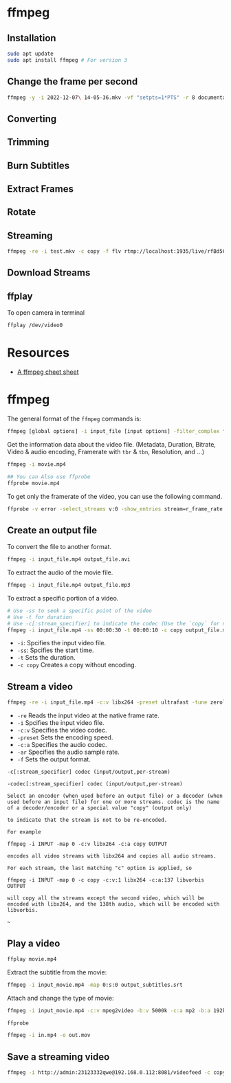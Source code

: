 # ffmpeg

## Installation

```bash
sudo apt update
sudo apt install ffmpeg # For version 3
```

## Change the frame per second

```bash
ffmpeg -y -i 2022-12-07\ 14-05-36.mkv -vf "setpts=1*PTS" -r 8 documentation-and-github.mp4 
```

## Converting

## Trimming

## Burn Subtitles

## Extract Frames

## Rotate

## Streaming 

```bash
ffmpeg -re -i test.mkv -c copy -f flv rtmp://localhost:1935/live/rfBd56ti2SMtYvSgD5xAV0YU99zampta7Z7S575KLkIZ9PYk
```


## Download Streams

## ffplay

To open camera in terminal

```bash
ffplay /dev/video0
```

# Resources

- [A ffmpeg cheet sheet](https://gist.github.com/steven2358/ba153c642fe2bb1e47485962df07c730)
# ffmpeg

The general format of the `ffmpeg` commands is:

```bash
ffmpeg [global options] -i input_file [input options] -filter_complex filter_graph [output options] output_file
```

Get the information data about the video file. (Metadata, Duration, Bitrate, Video & audio encoding, Framerate with `tbr` & `tbn`, Resolution, and ...)

```bash
ffmpeg -i movie.mp4

## You can Also use ffprobe
ffprobe movie.mp4
```

To get only the framerate of the video, you can use the following command.

```bash
ffprobe -v error -select_streams v:0 -show_entries stream=r_frame_rate -of default=noprint_wrappers=1:nokey=1 <input_file>
```

## Create an output file

To convert the file to another format.

```bash
ffmpeg -i input_file.mp4 output_file.avi
```

To extract the audio of the movie file.

```bash
ffmpeg -i input_file.mp4 output_file.mp3
```

To extract a specific portion of a video.

```bash
# Use -ss to seek a specific point of the video
# Use -t for duration
# Use -c[:stream_specifier] to indicate the codec (Use the `copy` for no re-encoding)
ffmpeg -i input_file.mp4 -ss 00:00:30 -t 00:00:10 -c copy output_file.mp4
```

- `-i`: Spcifies the input video file. 
- `-ss`: Spcifies the start time.
- `-t` Sets the duration.
- `-c copy` Creates a copy without encoding.

## Stream a video 

```bash
ffmpeg -re -i input_file.mp4 -c:v libx264 -preset ultrafast -tune zerolatency -c:a aac -ar 44100 -f flv rtmp://streaming_server_address/application/stream_key
```

- `-re` Reads the input video at the native frame rate.
- `-i` Spcifies the input video file. 
- `-c:v` Specifies the video codec.
- `-preset` Sets the encoding speed.
- `-c:a` Specifies the audio codec.
- `-ar` Specifies the audio sample rate.
- `-f` Sets the output format.


```
-c[:stream_specifier] codec (input/output,per-stream)

-codec[:stream_specifier] codec (input/output,per-stream)

Select an encoder (when used before an output file) or a decoder (when used before an input file) for one or more streams. codec is the name of a decoder/encoder or a special value "copy" (output only)

to indicate that the stream is not to be re-encoded.

For example

ffmpeg -i INPUT -map 0 -c:v libx264 -c:a copy OUTPUT

encodes all video streams with libx264 and copies all audio streams.

For each stream, the last matching "c" option is applied, so

ffmpeg -i INPUT -map 0 -c copy -c:v:1 libx264 -c:a:137 libvorbis OUTPUT

will copy all the streams except the second video, which will be encoded with libx264, and the 138th audio, which will be encoded with libvorbis.

~
```


## Play a video

```bash
ffplay movie.mp4
```

Extract the subtitle from the movie:

```bash
ffmpeg -i input_movie.mp4 -map 0:s:0 output_subtitles.srt
```

Attach and change the type of movie:

```bash
ffmpeg -i input_movie.mp4 -c:v mpeg2video -b:v 5000k -c:a mp2 -b:a 192k -s 720x480 -aspect 4:3 -vf "subtitles=input_subtitles.srt" output_movie.mpg
```


```bash
ffprobe
```

```bash
ffmpeg -i in.mp4 -o out.mov
```


## Save a streaming video

```bash
ffmpeg -i http://admin:23123332qwe@192.168.0.112:8081/videofeed -c copy output.mp4
```